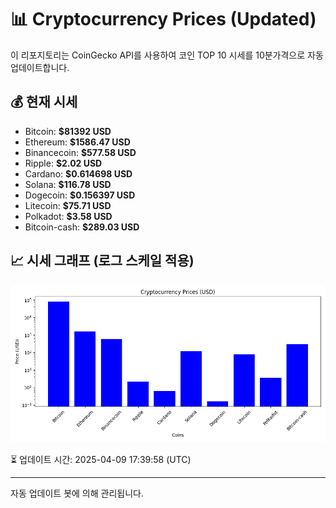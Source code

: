 
# 📊 Cryptocurrency Prices (Updated)

이 리포지토리는 CoinGecko API를 사용하여 코인 TOP 10 시세를 10분가격으로 자동 업데이트합니다.

## 💰 현재 시세
- Bitcoin: **$81392 USD**
- Ethereum: **$1586.47 USD**
- Binancecoin: **$577.58 USD**
- Ripple: **$2.02 USD**
- Cardano: **$0.614698 USD**
- Solana: **$116.78 USD**
- Dogecoin: **$0.156397 USD**
- Litecoin: **$75.71 USD**
- Polkadot: **$3.58 USD**
- Bitcoin-cash: **$289.03 USD**

## 📈 시세 그래프 (로그 스케일 적용)
![Crypto Prices](crypto_prices.png)

⏳ 업데이트 시간: 2025-04-09 17:39:58 (UTC)

---
자동 업데이트 봇에 의해 관리됩니다.

